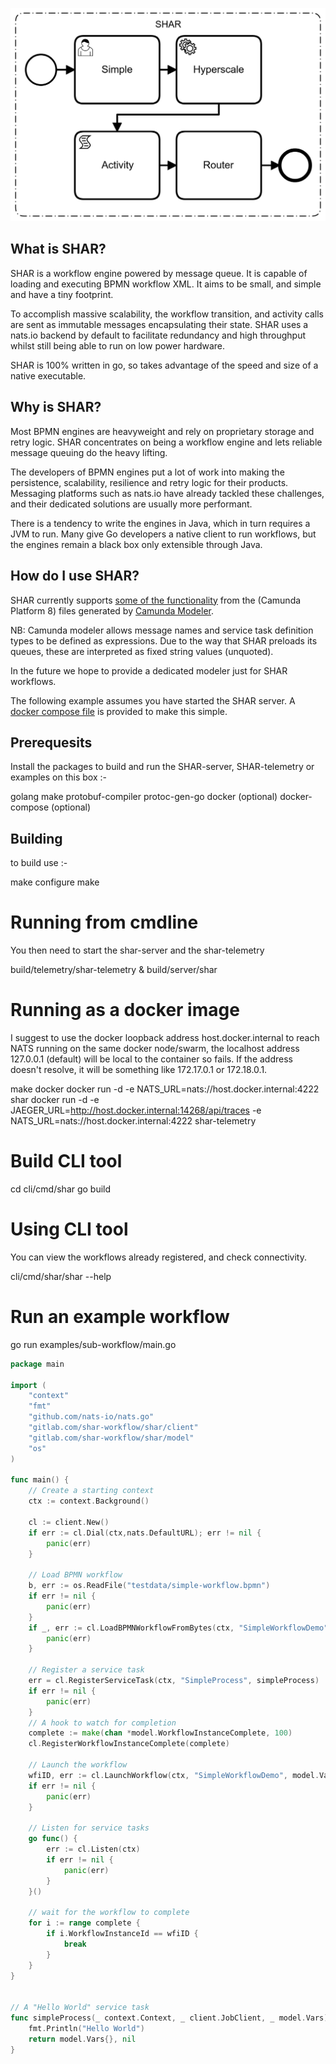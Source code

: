 ![Simple Hyperscale Activity Router](/shar.png?raw=true "SHAR")

## What is SHAR?
SHAR is a workflow engine powered by message queue.  It is capable of loading and executing BPMN workflow XML. 
It aims to be small, and simple and have a tiny footprint.

To accomplish massive scalability, the workflow transition, and activity calls are sent as immutable messages encapsulating their state.
SHAR uses a nats.io backend by default to facilitate redundancy and high throughput whilst still being able to run on low power hardware.

SHAR is 100% written in go, so takes advantage of the speed and size of a native executable.

## Why is SHAR?
Most BPMN engines are heavyweight and rely on proprietary storage and retry logic.
SHAR concentrates on being a workflow engine and lets reliable message queuing do the heavy lifting.

The developers of BPMN engines put a lot of work into making the persistence, scalability, resilience and retry logic for their products.
Messaging platforms such as nats.io have already tackled these challenges, and their dedicated solutions are usually more performant.

There is a tendency to write the engines in Java, which in turn requires a JVM to run.
Many give Go developers a native client to run workflows, but the engines remain a black box only extensible through Java.


## How do I use SHAR?
SHAR currently supports [some of the functionality](docs/functionality.md) from the (Camunda Platform 8) files generated by [Camunda Modeler](https://camunda.com/download/modeler/).

NB:  Camunda modeler allows message names and service task definition types to be defined as expressions.
Due to the way that SHAR preloads its queues, these are interpreted as fixed string values (unquoted).

In the future we hope to provide a dedicated modeler just for SHAR workflows. 


The following example assumes you have started the SHAR server. A [docker compose file](deploy/compose/docker-compose.yml) is provided to make this simple.

## Prerequesits
Install the packages to build and run the SHAR-server, SHAR-telemetry or examples on this box :-

golang
make
protobuf-compiler
protoc-gen-go
docker (optional)
docker-compose (optional)

## Building

to build use :-

make configure
make

# Running from cmdline
You then need to start the shar-server and the shar-telemetry

build/telemetry/shar-telemetry &
build/server/shar 

# Running as a docker image
I suggest to use the docker loopback address host.docker.internal to reach NATS running on the same docker node/swarm, the localhost address 127.0.0.1 (default) will be local to the container so fails. If the address doesn't resolve, it will be something like 172.17.0.1 or 172.18.0.1. 

make docker
docker run -d -e NATS_URL=nats://host.docker.internal:4222 shar
docker run -d -e JAEGER_URL=http://host.docker.internal:14268/api/traces -e NATS_URL=nats://host.docker.internal:4222 shar-telemetry


# Build CLI tool

cd cli/cmd/shar
go build

# Using CLI tool
You can view the workflows already registered, and check connectivity.

cli/cmd/shar/shar --help

# Run an example workflow 

go run examples/sub-workflow/main.go

```go
package main

import (
	"context"
	"fmt"
	"github.com/nats-io/nats.go"
	"gitlab.com/shar-workflow/shar/client"
	"gitlab.com/shar-workflow/shar/model"
	"os"
)

func main() {
	// Create a starting context
	ctx := context.Background()

	cl := client.New()
	if err := cl.Dial(ctx,nats.DefaultURL); err != nil {
		panic(err)
	}

	// Load BPMN workflow
	b, err := os.ReadFile("testdata/simple-workflow.bpmn")
	if err != nil {
		panic(err)
	}
	if _, err := cl.LoadBPMNWorkflowFromBytes(ctx, "SimpleWorkflowDemo", b); err != nil {
		panic(err)
	}

	// Register a service task
	err = cl.RegisterServiceTask(ctx, "SimpleProcess", simpleProcess)
	if err != nil {
		panic(err)
	}
	// A hook to watch for completion
	complete := make(chan *model.WorkflowInstanceComplete, 100)
	cl.RegisterWorkflowInstanceComplete(complete)

	// Launch the workflow
	wfiID, err := cl.LaunchWorkflow(ctx, "SimpleWorkflowDemo", model.Vars{})
	if err != nil {
		panic(err)
	}

	// Listen for service tasks
	go func() {
		err := cl.Listen(ctx)
		if err != nil {
			panic(err)
		}
	}()

	// wait for the workflow to complete
	for i := range complete {
		if i.WorkflowInstanceId == wfiID {
			break
		}
	}
}


// A "Hello World" service task
func simpleProcess(_ context.Context, _ client.JobClient, _ model.Vars) (model.Vars, error) {
	fmt.Println("Hello World")
	return model.Vars{}, nil
}
```
